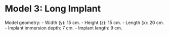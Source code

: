 # Model 3: Long Implant
 
 Model geometry:
	- Width (y):  15 cm.
	- Height (z): 15 cm.
	- Length (x): 20 cm.
	- Implant immersion depth: 7 cm.
	- Implant length: 9 cm.
